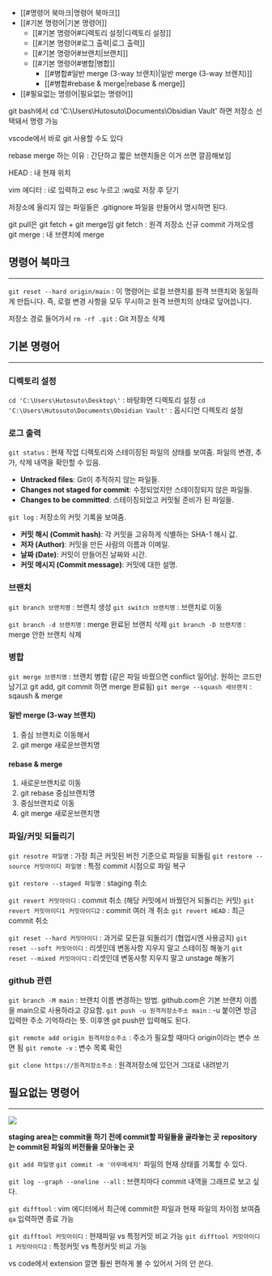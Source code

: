 - [[#명령어 북마크|명령어 북마크]]
- [[#기본 명령어|기본 명령어]]
	- [[#기본 명령어#디렉토리 설정|디렉토리 설정]]
	- [[#기본 명령어#로그 출력|로그 출력]]
	- [[#기본 명령어#브랜치|브랜치]]
	- [[#기본 명령어#병합|병합]]
		- [[#병합#일반 merge (3-way 브랜치)|일반 merge (3-way 브랜치)]]
		- [[#병합#rebase & merge|rebase & merge]]
- [[#필요없는 명령어|필요없는 명령어]]


git bash에서 cd 'C:\Users\Hutosuto\Documents\Obsidian Vault' 하면 저장소 선택돼서 명령 가능

vscode에서 바로 git 사용할 수도 있다

rebase merge 하는 이유 : 간단하고 짧은 브랜치들은 이거 쓰면 깔끔해보임

HEAD : 내 현재 위치

vim 에디터 : i로 입력하고 esc 누르고 :wq로 저장 후 닫기

저장소에 올리지 않는 파일들은 .gitignore 파일을 만들어서 명시하면 된다.

git pull은 git fetch + git merge임
git fetch : 원격 저장소 신규 commit 가져오셈
git merge : 내 브랜치에 merge

## 명령어 북마크
<hr>

`git reset --hard origin/main`
: 이 명령어는 로컬 브랜치를 원격 브랜치와 동일하게 만듭니다. 
즉, 로컬 변경 사항을 모두 무시하고 원격 브랜치의 상태로 덮어씁니다.

저장소 경로 들어가서 `rm -rf .git` : Git 저장소 삭제


## 기본 명령어
<hr>

### 디렉토리 설정

`cd 'C:\Users\Hutosuto\Desktop\'` : 바탕화면 디렉토리 설정
`cd 'C:\Users\Hutosuto\Documents\Obsidian Vault'` : 옵시디언 디렉토리 설정

### 로그 출력

`git status` : 현재 작업 디렉토리와 스테이징된 파일의 상태를 보여줌. 파일의 변경, 추가, 삭제 내역을 확인할 수 있음.
- **Untracked files**: Git이 추적하지 않는 파일들.
- **Changes not staged for commit**: 수정되었지만 스테이징되지 않은 파일들.
- **Changes to be committed**: 스테이징되었고 커밋될 준비가 된 파일들.

`git log` : 저장소의 커밋 기록을 보여줌.
- **커밋 해시 (Commit hash)**: 각 커밋을 고유하게 식별하는 SHA-1 해시 값.
- **저자 (Author)**: 커밋을 만든 사람의 이름과 이메일.
- **날짜 (Date)**: 커밋이 만들어진 날짜와 시간.
- **커밋 메시지 (Commit message)**: 커밋에 대한 설명.

### 브랜치

`git branch 브랜치명` : 브랜치 생성
`git switch 브랜치명` : 브랜치로 이동

`git branch -d 브랜치명` : merge 완료된 브랜치 삭제
`git branch -D 브랜치명` : merge 안한 브랜치 삭제

### 병합

`git merge 브랜치명` : 브랜치 병합 (같은 파일 바꿨으면 conflict 일어남. 원하는 코드만 남기고 git add, git commit 하면 merge 완료됨)
`git merge --squash 새브랜치` : sqaush & merge

#### 일반 merge (3-way 브랜치)
1. 중심 브랜치로 이동해서
2. git merge 새로운브랜치명

#### rebase & merge
1. 새로운브랜치로 이동
2. git rebase 중심브랜치명
3. 중심브랜치로 이동
4. git merge 새로운브랜치명


### 파일/커밋 되돌리기

`git resotre 파일명` : 가장 최근 커밋된 버전 기준으로 파일을 되돌림 
`git restore --source 커밋아이디 파일명` : 특정 commit 시점으로 파일 복구

`git restore --staged 파일명` : staging 취소

`git revert 커밋아이디` : commit 취소 (해당 커밋에서 바꿨던거 되돌리는 커밋)
`git revert 커밋아이디1 커밋아이디2` : commit 여러 개 취소
`git revert HEAD` : 최근 commit 취소

`git reset --hard 커밋아이디` : 과거로 모든걸 되돌리기 (협업시엔 사용금지)
`git reset --soft 커밋아이디` : 리셋인데 변동사항 지우지 말고 스테이징 해놓기
`git reset --mixed 커밋아이디` : 리셋인데 변동사항 지우지 말고 unstage 해놓기

### github 관련

`git branch -M main` : 브랜치 이름 변경하는 방법. github.com은 기본 브랜치 이름을 main으로 사용하라고 강요함.
`git push -u 원격저장소주소 main` : -u 붙이면 방금 입력한 주소 기억하라는 뜻. 이후엔 git push만 입력해도 된다.

`git remote add origin 원격저장소주소` : 주소가 필요할 때마다 origin이라는 변수 쓰면 됨
`git remote -v` : 변수 목록 확인

`git clone https://원격저장소주소` : 원격저장소에 있던거 그대로 내려받기





## 필요없는 명령어
<hr>

![](Pasted%20image%2020240517164734.png)

**staging area는 commit을 하기 전에 commit할 파일들을 골라놓는 곳**
**repository는 commit된 파일의 버전들을 모아놓는 곳**

`git add 파일명` 
`git commit -m '아무메세지'`
파일의 현재 상태를 기록할 수 있다.

`git log --graph --oneline --all` : 브랜치마다 commit 내역을 그래프로 보고 싶다.

`git difftool` : vim 에디터에서 최근에 commit한 파일과 현재 파일의 차이점 보여줌
`qa` 입력하면 종료 가능

`git difftool 커밋아이디` : 현재파일 vs 특정커밋 비교 가능
`git difftool 커밋아이디1 커밋아이디2` : 특정커밋 vs 특정커밋 비교 가능

vs code에서 extension 깔면 훨씬 편하게 볼 수 있어서 거의 안 쓴다.


